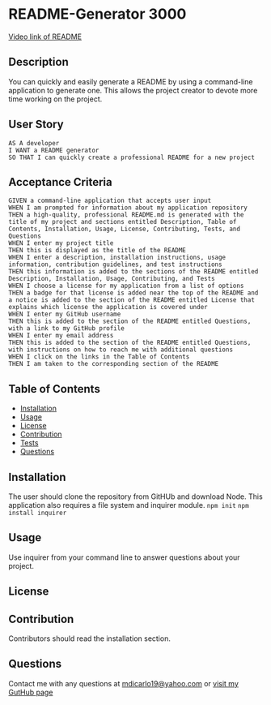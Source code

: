 # README-Generator 3000

[Video link of README]()

## Description
You can quickly and easily generate a README by using a command-line application to generate one. This allows the project creator to devote more time working on the project.

## User Story
```
AS A developer
I WANT a README generator
SO THAT I can quickly create a professional README for a new project
```

## Acceptance Criteria
```
GIVEN a command-line application that accepts user input
WHEN I am prompted for information about my application repository
THEN a high-quality, professional README.md is generated with the title of my project and sections entitled Description, Table of Contents, Installation, Usage, License, Contributing, Tests, and Questions
WHEN I enter my project title
THEN this is displayed as the title of the README
WHEN I enter a description, installation instructions, usage information, contribution guidelines, and test instructions
THEN this information is added to the sections of the README entitled Description, Installation, Usage, Contributing, and Tests
WHEN I choose a license for my application from a list of options
THEN a badge for that license is added near the top of the README and a notice is added to the section of the README entitled License that explains which license the application is covered under
WHEN I enter my GitHub username
THEN this is added to the section of the README entitled Questions, with a link to my GitHub profile
WHEN I enter my email address
THEN this is added to the section of the README entitled Questions, with instructions on how to reach me with additional questions
WHEN I click on the links in the Table of Contents
THEN I am taken to the corresponding section of the README
```

## Table of Contents
  * [Installation](#installation)
  * [Usage](#usage)
  * [License](#license)
  * [Contribution](#contribution)
  * [Tests](#tests)
  * [Questions](#questions)

## Installation
The user should clone the repository from GitHUb and download Node. This application also requires a file system and inquirer module.
`npm init`
`npm install inquirer`

## Usage
Use inquirer from your command line to answer questions about your project.
<br />

## License

## Contribution
Contributors should read the installation section.

## Questions
Contact me with any questions at <mdicarlo19@yahoo.com> or [visit my GutHub page](https://github.com/marikadicarlo)